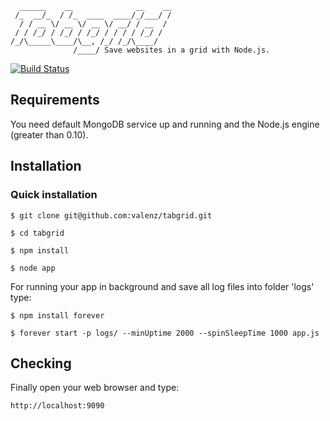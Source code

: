 	  ______    __              __    __
 	 /_  __/_  / /_  ____  ____/_/___/ /
	  / / __ \/ __ \/ __ \/ __/ / __  /
 	 / / /_/ / /_/ / /_/ / / / / /_/ /
	/_/\_____\____/\__, /_/ /_/\____/
		          /____/ Save websites in a grid with Node.js.
[![Build Status](https://travis-ci.org/valenz/tabgrid.svg?branch=master)](https://travis-ci.org/valenz/tabgrid)


## Requirements
You need default MongoDB service up and running and the Node.js engine (greater than 0.10).


## Installation
### Quick installation
	$ git clone git@github.com:valenz/tabgrid.git

	$ cd tabgrid

	$ npm install

	$ node app

For running your app in background and save all log files into folder 'logs' type:

	$ npm install forever

	$ forever start -p logs/ --minUptime 2000 --spinSleepTime 1000 app.js


## Checking
Finally open your web browser and type:

	http://localhost:9090
